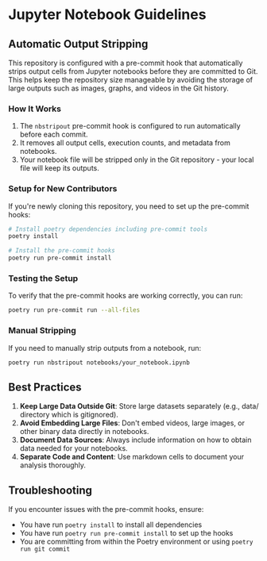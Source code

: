 # Jupyter Notebook Guidelines

## Automatic Output Stripping

This repository is configured with a pre-commit hook that automatically strips output cells from Jupyter notebooks before they are committed to Git. This helps keep the repository size manageable by avoiding the storage of large outputs such as images, graphs, and videos in the Git history.

### How It Works

1. The `nbstripout` pre-commit hook is configured to run automatically before each commit.
2. It removes all output cells, execution counts, and metadata from notebooks.
3. Your notebook file will be stripped only in the Git repository - your local file will keep its outputs.

### Setup for New Contributors

If you're newly cloning this repository, you need to set up the pre-commit hooks:

```bash
# Install poetry dependencies including pre-commit tools
poetry install

# Install the pre-commit hooks
poetry run pre-commit install
```

### Testing the Setup

To verify that the pre-commit hooks are working correctly, you can run:

```bash
poetry run pre-commit run --all-files
```

### Manual Stripping

If you need to manually strip outputs from a notebook, run:

```bash
poetry run nbstripout notebooks/your_notebook.ipynb
```

## Best Practices

1. **Keep Large Data Outside Git**: Store large datasets separately (e.g., data/ directory which is gitignored).
2. **Avoid Embedding Large Files**: Don't embed videos, large images, or other binary data directly in notebooks.
3. **Document Data Sources**: Always include information on how to obtain data needed for your notebooks.
4. **Separate Code and Content**: Use markdown cells to document your analysis thoroughly.

## Troubleshooting

If you encounter issues with the pre-commit hooks, ensure:
- You have run `poetry install` to install all dependencies
- You have run `poetry run pre-commit install` to set up the hooks
- You are committing from within the Poetry environment or using `poetry run git commit`
